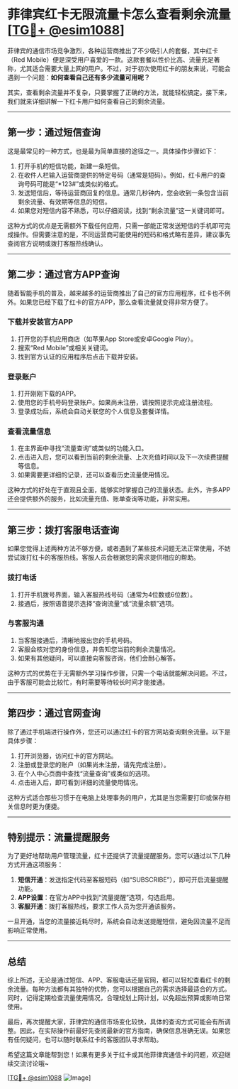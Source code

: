 # 菲律宾红卡无限流量卡怎么查看剩余流量 [[TG💪+ @esim1088](https://t.me/s/esim1088)]

菲律宾的通信市场竞争激烈，各种运营商推出了不少吸引人的套餐，其中红卡（Red Mobile）便是深受用户喜爱的一款。这款套餐以性价比高、流量充足著称，尤其适合需要大量上网的用户。不过，对于初次使用红卡的朋友来说，可能会遇到一个问题：**如何查看自己还有多少流量可用呢？**

其实，查看剩余流量并不复杂，只要掌握了正确的方法，就能轻松搞定。接下来，我们就来详细讲解一下红卡用户如何查看自己的剩余流量。

---

## **第一步：通过短信查询**

这是最常见的一种方式，也是最为简单直接的途径之一。具体操作步骤如下：

1. 打开手机的短信功能，新建一条短信。
2. 在收件人栏输入运营商提供的特定号码（通常是短码）。例如，红卡用户的查询号码可能是“*123#”或类似的格式。
3. 发送短信后，等待运营商回复的信息。通常几秒钟内，您会收到一条包含当前剩余流量、有效期等信息的短信。
4. 如果您对短信内容不熟悉，可以仔细阅读，找到“剩余流量”这一关键词即可。

这种方式的优点是无需额外下载任何应用，只需一部能正常发送短信的手机即可完成操作。但需要注意的是，不同运营商可能使用的短码和格式略有差异，建议事先查阅官方说明或拨打客服热线确认。

---

## **第二步：通过官方APP查询**

随着智能手机的普及，越来越多的运营商推出了自己的官方应用程序，红卡也不例外。如果您已经下载了红卡的官方APP，那么查看流量就变得非常方便了。

### **下载并安装官方APP**
1. 打开您的手机应用商店（如苹果App Store或安卓Google Play）。
2. 搜索“Red Mobile”或相关关键词。
3. 找到官方认证的应用程序后点击下载并安装。

### **登录账户**
1. 打开刚刚下载的APP。
2. 使用您的手机号码登录账户。如果尚未注册，请按照提示完成注册流程。
3. 登录成功后，系统会自动关联您的个人信息及套餐详情。

### **查看流量信息**
1. 在主界面中寻找“流量查询”或类似的功能入口。
2. 点击进入后，您可以看到当前的剩余流量、上次充值时间以及下一次续费提醒等信息。
3. 如果需要更详细的记录，还可以查看历史流量使用情况。

这种方式的好处在于直观且全面，能够实时掌握自己的流量状态。此外，许多APP还会提供额外的服务，比如流量充值、账单查询等功能，非常实用。

---

## **第三步：拨打客服电话查询**

如果您觉得上述两种方法不够方便，或者遇到了某些技术问题无法正常使用，不妨尝试拨打红卡的客服热线。客服人员会根据您的需求提供相应的帮助。

### **拨打电话**
1. 打开手机拨号界面，输入客服热线号码（通常为4位数或6位数）。
2. 接通后，按照语音提示选择“查询流量”或“流量余额”选项。

### **与客服沟通**
1. 当客服接通后，清晰地报出您的手机号码。
2. 客服会核对您的身份信息，并告知您当前的剩余流量情况。
3. 如果有其他疑问，可以直接向客服咨询，他们会耐心解答。

这种方式的优势在于无需额外学习操作步骤，只需一个电话就能解决问题。不过，由于客服可能会比较忙，有时需要等待较长时间才能接通。

---

## **第四步：通过官网查询**

除了通过手机端进行操作外，您还可以通过红卡的官方网站查询剩余流量。以下是具体步骤：

1. 打开浏览器，访问红卡的官方网站。
2. 注册或登录您的账户（如果尚未注册，请先完成注册）。
3. 在个人中心页面中查找“流量查询”或类似的选项。
4. 点击进入后，即可看到详细的流量使用情况。

这种方式适合那些习惯于在电脑上处理事务的用户，尤其是当您需要打印或保存相关信息时更为便捷。

---

## **特别提示：流量提醒服务**

为了更好地帮助用户管理流量，红卡还提供了流量提醒服务。您可以通过以下几种方式开通这项服务：

1. **短信开通**：发送指定代码至客服短码（如“SUBSCRIBE”），即可开启流量提醒功能。
2. **APP设置**：在官方APP中找到“流量提醒”选项，勾选启用。
3. **客服开通**：拨打客服热线，要求工作人员为您开通该服务。

一旦开通，当您的流量接近耗尽时，系统会自动发送提醒短信，避免因流量不足而影响正常使用。

---

## **总结**

综上所述，无论是通过短信、APP、客服电话还是官网，都可以轻松查看红卡的剩余流量。每种方法都有其独特的优势，您可以根据自己的需求选择最适合的方式。同时，记得定期检查流量使用情况，合理规划上网计划，以免超出预算或影响日常使用。

最后，再次提醒大家，菲律宾的通信市场变化较快，具体的查询方式可能会有所调整。因此，在实际操作前最好先查阅最新的官方指南，确保信息准确无误。如果您有任何疑问，也可以随时联系红卡的客服团队寻求帮助。

希望这篇文章能帮到您！如果有更多关于红卡或其他菲律宾通信卡的问题，欢迎继续交流讨论哦~

[[TG💪+ @esim1088](https://t.me/s/esim1088) ![Image](https://i.postimg.cc/4NQfJmqS/Snipaste-2025-05-13-00-14-12.png)]